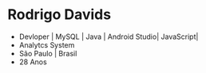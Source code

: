 # Rodrigo Davids
* Devloper | MySQL | Java | Android Studio| JavaScript|
* Analytcs System 
* São Paulo | Brasil 
* 28 Anos 




